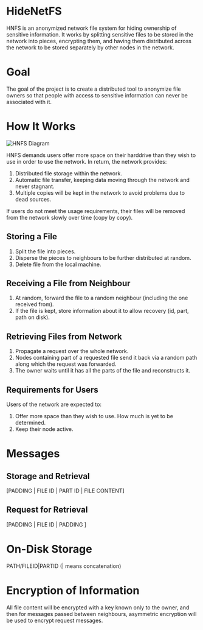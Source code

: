 HideNetFS
=========

HNFS is an anonymized network file system for hiding ownership of sensitive information.
It works by splitting sensitive files to be stored in the network into pieces, encrypting
them, and having them distributed across the network to be stored separately by other
nodes in the network.

# Goal #
The goal of the project is to create a distributed tool to anonymize file owners so that
people with access to sensitive information can never be associated with it.

# How It Works #

![HNFS Diagram](https://raw.github.com/identityFn/HideNetFS/master/hnfsdiagram.png)

HNFS demands users offer more space on their harddrive than they wish to use in order to
use the network. In return, the network provides:

1. Distributed file storage within the network.
2. Automatic file transfer, keeping data moving through the network and never stagnant.
3. Multiple copies will be kept in the network to avoid problems due to dead sources.

If users do not meet the usage requirements, their files will be removed from the network
slowly over time (copy by copy).

## Storing a File ##

1. Split the file into pieces.
2. Disperse the pieces to neighbours to be further distributed at random.
3. Delete file from the local machine.

## Receiving a File from Neighbour ##

1. At random, forward the file to a random neighbour (including the one received from).
2. If the file is kept, store information about it to allow recovery (id, part, path on disk).

## Retrieving Files from Network ##

1. Propagate a request over the whole network.
2. Nodes containing part of a requested file send it back via a random path along which the request was forwarded.
3. The owner waits until it has all the parts of the file and reconstructs it.

## Requirements for Users ##

Users of the network are expected to:

1. Offer more space than they wish to use. How much is yet to be determined.
2. Keep their node active.

# Messages #

## Storage and Retrieval ##

[PADDING | FILE ID | PART ID | FILE CONTENT]

## Request for Retrieval ##

[PADDING | FILE ID | PADDING               ]

# On-Disk Storage #

PATH/FILEID|PARTID (| means concatenation)

# Encryption of Information #

All file content will be encrypted with a key known only to the owner, and then for
messages passed between neighbours, asymmetric encryption will be used to encrypt
request messages.
